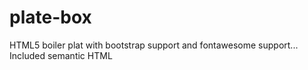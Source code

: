 plate-box
=========

HTML5 boiler plat with bootstrap support and fontawesome support... Included semantic HTML 
